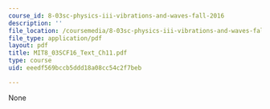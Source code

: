 ```yaml
---
course_id: 8-03sc-physics-iii-vibrations-and-waves-fall-2016
description: ''
file_location: /coursemedia/8-03sc-physics-iii-vibrations-and-waves-fall-2016/eeedf569bccb5ddd18a08cc54c2f7beb_MIT8_03SCF16_Text_Ch11.pdf
file_type: application/pdf
layout: pdf
title: MIT8_03SCF16_Text_Ch11.pdf
type: course
uid: eeedf569bccb5ddd18a08cc54c2f7beb

---
```

None